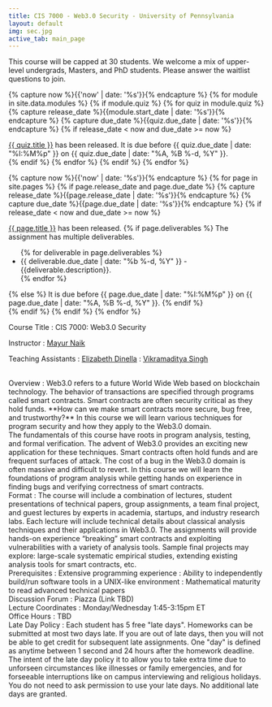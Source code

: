 ```yaml
---
title: CIS 7000 - Web3.0 Security - University of Pennsylvania
layout: default
img: sec.jpg
active_tab: main_page 
---
```


<div class="alert alert-info" markdown="1">
This course will be capped at 30 students. We welcome a mix of upper-level undergrads, Masters, and PhD students. Please answer the waitlist questions to join.
</div>


<!--
<div class="alert alert-info" markdown="1">
The course is done!  Please fill out this [end of semester survey](https://docs.google.com/forms/d/e/1FAIpQLSfYzkk9MD5WOda8WgUgXeDEDy06gUunApho2Me4nYoLXzgufQ/viewform?usp=sf_link) to give us feedback on how to improve the class next year.  If you loved the class, and would like to apply to be a TA, please fill out [this application](https://docs.google.com/forms/d/e/1FAIpQLSeGM7uegYNxf0pY6T2lOhMpUosnVnH3c1woZ10IcFJ18IKN-A/viewform?usp=sf_link).  If you'd like to volunteer for activities  with my research group you can [fill out this form](https://docs.google.com/forms/d/e/1FAIpQLScWgXblpIkADdO_K3PQIgm4LAGz0o-XEByPIVJg6_ObxZVAPQ/viewform).
</div>


<!-- Display an alert about upcoming quizzes -->
{% capture now %}{{'now' | date: '%s'}}{% endcapture %}
{% for module in site.data.modules %}
{% if module.quiz %}
{% for quiz in module.quiz %}
{% capture release_date %}{{module.start_date | date: '%s'}}{% endcapture %}
{% capture due_date %}{{quiz.due_date | date: '%s'}}{% endcapture %}
{% if release_date < now and due_date >= now %}
<div class="alert alert-info">
<a href="{{quiz.url}}">{{ quiz.title }}</a> has been released. It is due before {{ quiz.due_date | date: "%I:%M%p" }} on {{ quiz.due_date | date: "%A, %B %-d, %Y" }}.
</div>
{% endif %}
{% endfor %}
{% endif %}
{% endfor %}
<!-- End alert for upcoming quizzes -->

<!-- Display an alert about upcoming homework assignments -->
{% capture now %}{{'now' | date: '%s'}}{% endcapture %}
{% for page in site.pages %}
{% if page.release_date and page.due_date %}
{% capture release_date %}{{page.release_date | date: '%s'}}{% endcapture %}
{% capture due_date %}{{page.due_date | date: '%s'}}{% endcapture %}
{% if release_date < now and due_date >= now %}
<div class="alert alert-info">
<a href="{{page.url}}">{{ page.title }}</a> has been released.  
{% if page.deliverables %}
The assignment has multiple deliverables.
<ul>
{% for deliverable in page.deliverables %}
<li>{{ deliverable.due_date | date: "%b %-d, %Y" }} - {{deliverable.description}}.</li>
{% endfor %}
</ul>
{% else %}
It is due before {{ page.due_date | date: "%I:%M%p" }} on {{ page.due_date | date: "%A, %B %-d, %Y" }}.
{% endif %}
</div>
{% endif %}
{% endif %}
{% endfor %}
<!-- End alert for upcoming homework assignments -->
 

 



<!--


<div class="alert alert-info" markdown="1">
R2D2 ***Extra Credit*** Assignments (late submission not allowed):
* [Robot Exercise 1: Using Python to Control R2D2](r2d2_assignments/hw1/homework1.html)
* [Robot Exercise 2: Robot Navigation](r2d2_assignments/hw2/homework2.html)
* [Robot Exercise 3: Flag Capture Game using a Minimax Algorithm](r2d2_assignments/hw3/homework3.html)
* [Robot Exercise 4: Commanding Robots with Natural Language](r2d2_assignments/hw4/homework4.html)

Extra Credit Bounty Items:
* ~~Get the Python API that we developed working on Windows~~ (solved by Hanbang with Raspberry Pi)
* Find a way to communicate the robot's gyroscopic sensor info back to Python
* Develop a Python collision detection protocol 
</div>

-->


Course Title
: CIS 7000: Web3.0 Security

Instructor
: [Mayur Naik](https://www.cis.upenn.edu/~mhnaik/)

Teaching Assistants
: [Elizabeth Dinella](https://www.seas.upenn.edu/~edinella/)
: [Vikramaditya Singh](https://www.linkedin.com/in/vikramaditya-s)

<br> 
Overview
: Web3.0 refers to a future World Wide Web based on blockchain technology. The behavior of transactions are specified through programs called smart contracts. Smart contracts are often security critical as they hold funds. **How can we make smart contracts more secure, bug free, and trustworthy?** In this course we will learn various techniques for program security and how they apply to the Web3.0 domain.  <br> The fundamentals of this course have roots in program analysis, testing, and formal verification. The advent of Web3.0 provides an exciting new application for these techniques.  Smart contracts often hold funds and are frequent surfaces of attack. The cost of a bug in the Web3.0 domain is often massive and difficult to revert. In this course we will learn the foundations of program analysis while getting hands on experience in finding bugs and verifying correctness of smart contracts.

<br>
Format
: The course will include a combination of lectures, student presentations of technical papers, group assignments, a team final project, and guest lectures by experts in academia, startups, and industry research labs. Each lecture will include technical details about classical analysis techniques and their applications in Web3.0.  The assignments will provide hands-on experience “breaking” smart contracts and exploiting vulnerabilities with a variety of analysis tools. Sample final projects may explore: large-scale systematic empirical studies, extending existing analysis tools for smart contracts, etc.

<br>
Prerequisites
: Extensive programming experience
: Ability to independently build/run software tools in a UNIX-like environment
: Mathematical maturity to read advanced technical papers

<br>
Discussion Forum
: Piazza (Link TBD)

<br>
Lecture Coordinates
: Monday/Wednesday 1:45-3:15pm ET

<br>
Office Hours 
: TBD 

<br>
Late Day Policy
: Each student has 5 free "late days".  Homeworks can be submitted at most two days late.  If you are out of late days, then you will not be able to get credit for subsequent late assignments. One "day" is defined as anytime between 1 second and 24 hours after the homework deadline. The intent of the late day policy it to allow you to take extra time due to unforseen circumstances like illnesses or family emergencies, and for forseeable interruptions like on campus interviewing and religious holidays.  You do not need to ask permission to use your late days.  No additional late days are granted. 

